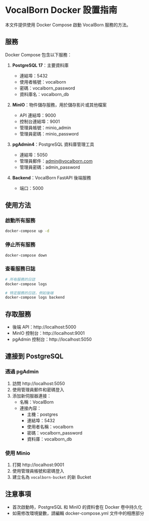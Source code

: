 # VocalBorn Docker 設置指南

本文件提供使用 Docker Compose 啟動 VocalBorn 服務的方法。

## 服務

Docker Compose 包含以下服務：

1. **PostgreSQL 17**：主要資料庫
   - 連結埠：5432
   - 使用者帳號：vocalborn
   - 密碼：vocalborn_password
   - 資料庫名：vocalborn_db

2. **MinIO**：物件儲存服務，用於儲存影片或其他檔案
   - API 連結埠：9000
   - 控制台連結埠：9001
   - 管理員帳號：minio_admin
   - 管理員密碼：minio_password

3. **pgAdmin4**：PostgreSQL 資料庫管理工具
   - 連結埠：5050
   - 管理員郵件：admin@vocalborn.com
   - 管理員密碼：admin_password

4. **Backend**：VocalBorn FastAPI 後端服務
   - 端口：5000

## 使用方法

### 啟動所有服務

```bash
docker-compose up -d
```

### 停止所有服務

```bash
docker-compose down
```

### 查看服務日誌

```bash
# 所有服務的日誌
docker-compose logs

# 特定服務的日誌，例如後端
docker-compose logs backend
```

## 存取服務

- 後端 API：http://localhost:5000
- MinIO 控制台：http://localhost:9001
- pgAdmin 控制台：http://localhost:5050

## 連接到 PostgreSQL

### 透過 pgAdmin

1. 訪問 http://localhost:5050
2. 使用管理員郵件和密碼登入
3. 添加新伺服器連接：
   - 名稱：VocalBorn
   - 連接內容：
     - 主機：postgres
     - 連結埠：5432
     - 使用者名稱：vocalborn
     - 密碼：vocalborn_password
     - 資料庫：vocalborn_db

### 使用 Minio

1. 打開 http://localhost:9001
2. 使用管理員帳號和密碼登入
3. 建立名為 `vocalborn-bucket` 的新 Bucket

## 注意事項

- 首次啟動時，PostgreSQL 和 MinIO 的資料會在 Docker 卷中持久化
- 如需修改環境變數，請編輯 docker-compose.yml 文件中的相應部分 